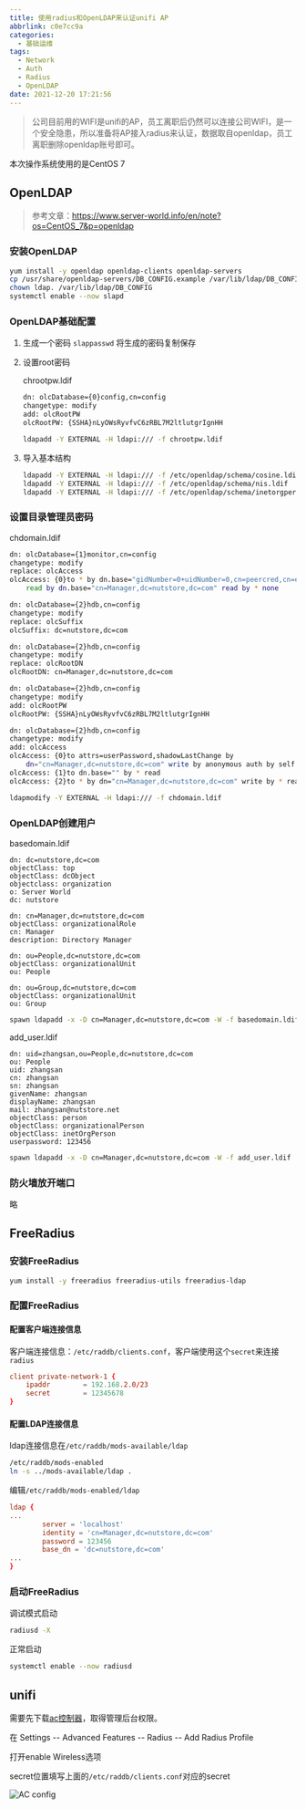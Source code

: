 ```yaml
---
title: 使用radius和OpenLDAP来认证unifi AP
abbrlink: c0e7cc9a
categories:
  - 基础运维
tags:
  - Network
  - Auth
  - Radius
  - OpenLDAP
date: 2021-12-20 17:21:56
---
```


> 公司目前用的WIFI是unifi的AP，员工离职后仍然可以连接公司WIFI，是一个安全隐患，所以准备将AP接入radius来认证，数据取自openldap，员工离职删除openldap账号即可。

本次操作系统使用的是CentOS 7

## OpenLDAP

> 参考文章：<https://www.server-world.info/en/note?os=CentOS_7&p=openldap>

### 安装OpenLDAP

```bash
yum install -y openldap openldap-clients openldap-servers
cp /usr/share/openldap-servers/DB_CONFIG.example /var/lib/ldap/DB_CONFIG
chown ldap. /var/lib/ldap/DB_CONFIG
systemctl enable --now slapd
```

### OpenLDAP基础配置

1. 生成一个密码
    ```slappasswd```
    将生成的密码复制保存

2. 设置root密码

    chrootpw.ldif

    ```bash
    dn: olcDatabase={0}config,cn=config
    changetype: modify
    add: olcRootPW
    olcRootPW: {SSHA}nLyOWsRyvfvC6zRBL7M2ltlutgrIgnHH
    ```

    ```bash
    ldapadd -Y EXTERNAL -H ldapi:/// -f chrootpw.ldif
    ```

3. 导入基本结构

    ```bash
    ldapadd -Y EXTERNAL -H ldapi:/// -f /etc/openldap/schema/cosine.ldif
    ldapadd -Y EXTERNAL -H ldapi:/// -f /etc/openldap/schema/nis.ldif
    ldapadd -Y EXTERNAL -H ldapi:/// -f /etc/openldap/schema/inetorgperson.ldif
    ```

### 设置目录管理员密码

chdomain.ldif

```bash
dn: olcDatabase={1}monitor,cn=config
changetype: modify
replace: olcAccess
olcAccess: {0}to * by dn.base="gidNumber=0+uidNumber=0,cn=peercred,cn=external,cn=auth"
    read by dn.base="cn=Manager,dc=nutstore,dc=com" read by * none

dn: olcDatabase={2}hdb,cn=config
changetype: modify
replace: olcSuffix
olcSuffix: dc=nutstore,dc=com

dn: olcDatabase={2}hdb,cn=config
changetype: modify
replace: olcRootDN
olcRootDN: cn=Manager,dc=nutstore,dc=com

dn: olcDatabase={2}hdb,cn=config
changetype: modify
add: olcRootPW
olcRootPW: {SSHA}nLyOWsRyvfvC6zRBL7M2ltlutgrIgnHH

dn: olcDatabase={2}hdb,cn=config
changetype: modify
add: olcAccess
olcAccess: {0}to attrs=userPassword,shadowLastChange by
    dn="cn=Manager,dc=nutstore,dc=com" write by anonymous auth by self write by * none
olcAccess: {1}to dn.base="" by * read
olcAccess: {2}to * by dn="cn=Manager,dc=nutstore,dc=com" write by * read
```

```bash
ldapmodify -Y EXTERNAL -H ldapi:/// -f chdomain.ldif
```

### OpenLDAP创建用户

basedomain.ldif

```ldif
dn: dc=nutstore,dc=com
objectClass: top
objectClass: dcObject
objectclass: organization
o: Server World
dc: nutstore

dn: cn=Manager,dc=nutstore,dc=com
objectClass: organizationalRole
cn: Manager
description: Directory Manager

dn: ou=People,dc=nutstore,dc=com
objectClass: organizationalUnit
ou: People

dn: ou=Group,dc=nutstore,dc=com
objectClass: organizationalUnit
ou: Group
```

```bash
spawn ldapadd -x -D cn=Manager,dc=nutstore,dc=com -W -f basedomain.ldif
```

add_user.ldif

```ldif
dn: uid=zhangsan,ou=People,dc=nutstore,dc=com
ou: People
uid: zhangsan
cn: zhangsan
sn: zhangsan
givenName: zhangsan
displayName: zhangsan
mail: zhangsan@nutstore.net
objectClass: person
objectClass: organizationalPerson
objectClass: inetOrgPerson
userpassword: 123456
```

```bash
spawn ldapadd -x -D cn=Manager,dc=nutstore,dc=com -W -f add_user.ldif
```

### 防火墙放开端口

略

## FreeRadius

### 安装FreeRadius

```bash
yum install -y freeradius freeradius-utils freeradius-ldap
```

### 配置FreeRadius

#### 配置客户端连接信息

客户端连接信息：`/etc/raddb/clients.conf`，客户端使用这个`secret`来连接`radius`

```conf
client private-network-1 {
    ipaddr        = 192.168.2.0/23
    secret        = 12345678
}
```

#### 配置LDAP连接信息

ldap连接信息在`/etc/raddb/mods-available/ldap`

```bash
/etc/raddb/mods-enabled
ln -s ../mods-available/ldap .
```

编辑`/etc/raddb/mods-enabled/ldap`

```conf
ldap {
...
        server = 'localhost'
        identity = 'cn=Manager,dc=nutstore,dc=com'
        password = 123456
        base_dn = 'dc=nutstore,dc=com'
...
}
```

### 启动FreeRadius

调试模式启动

```bash
radiusd -X
```

正常启动

```bash
systemctl enable --now radiusd
```

## unifi

需要先下载[ac控制器](https://www.ui.com/download-software/)，取得管理后台权限。

在 Settings -- Advanced Features -- Radius -- Add Radius Profile

打开enable Wireless选项

secret位置填写上面的`/etc/raddb/clients.conf`对应的secret

![AC config](https://static.zahui.fan/images/unifi_ac_controller_config.png)
